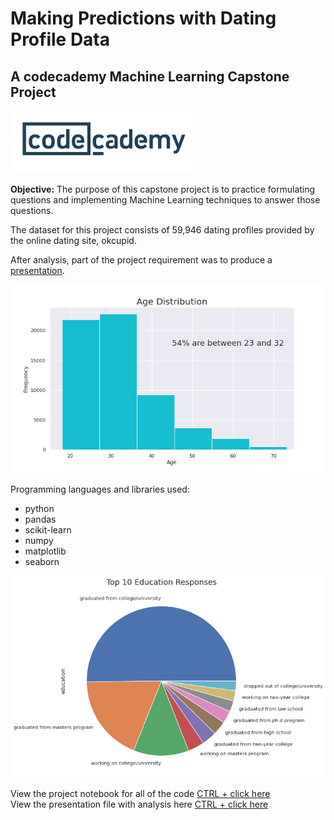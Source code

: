 # Making Predictions with Dating Profile Data
## A codecademy Machine Learning Capstone Project

<img src="./images/codecademy_logo.png" width="300" height="100" alt="codecademy logo">

**Objective:** The purpose of this capstone project is to practice formulating questions and implementing Machine Learning techniques to answer those questions.

The dataset for this project consists of 59,946 dating profiles provided by the online dating site, okcupid.

After analysis, part of the project requirement was to produce a [presentation](ML_Capstone_Presentation.pdf).


![age distribution plot](./images/age_dist.png)

Programming languages and libraries used: 
- python
- pandas
- scikit-learn
- numpy
- matplotlib
- seaborn

![education plot](./images/education.png)
<br>

View the project notebook for all of the code [CTRL + click here](https://nbviewer.org/github/jdgimlin/machine_learning_capstone/blob/main/Capstone_Project_Final.ipynb)
<br>
View the presentation file with analysis here [CTRL + click here](https://github.com/jdgimlin/machine_learning_capstone/blob/main/ML_Capstone_Presentation.pdf)
